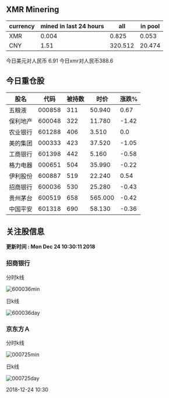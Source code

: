 ## XMR Minering

|currency|mined in last 24 hours|all|in pool|
|---|---|---|---|
|XMR|0.004|0.825|0.053|
|CNY|1.51|320.512|20.474|

今日美元对人民币 6.91	今日xmr对人民币388.6


## 今日重仓股 

|股名|代码|被持数|时价|涨跌%|
|---|---|---|---|---|
|五粮液|000858|311|50.940|0.67|
|保利地产|600048|322|11.780|-1.42|
|农业银行|601288|406|3.510|0.0|
|美的集团|000333|423|37.520|-1.05|
|工商银行|601398|442|5.160|-0.58|
|格力电器|000651|504|35.990|-0.22|
|伊利股份|600887|519|22.240|0.54|
|招商银行|600036|530|25.280|-0.43|
|贵州茅台|600519|658|565.000|-0.42|
|中国平安|601318|690|58.130|-0.36|

## 关注股信息
**更新时间 : Mon Dec 24 10:30:11 2018**
### 招商银行 
分时k线

![600036min](http://image.sinajs.cn/newchart/min/n/sh600036.gif)

日k线

![600036day](http://image.sinajs.cn/newchart/daily/n/sh600036.gif)

### 京东方Ａ 
分时k线

![000725min](http://image.sinajs.cn/newchart/min/n/sz000725.gif)

日k线

![000725day](http://image.sinajs.cn/newchart/daily/n/sz000725.gif)

2018-12-24 10:30